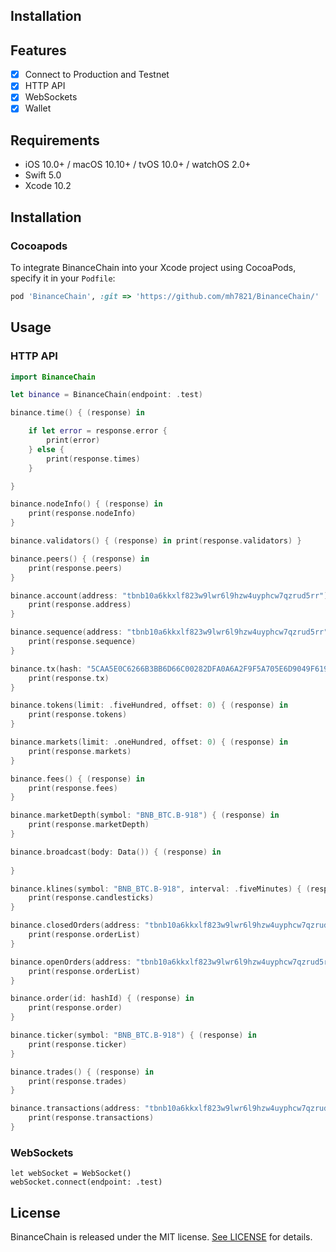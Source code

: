 ## Installation

## Features

- [x] Connect to Production and Testnet
- [x] HTTP API
- [x] WebSockets
- [x] Wallet

## Requirements

- iOS 10.0+ / macOS 10.10+ / tvOS 10.0+ / watchOS 2.0+
- Swift 5.0
- Xcode 10.2

## Installation

### Cocoapods

To integrate BinanceChain into your Xcode project using CocoaPods, specify it in your `Podfile`:

```ruby
pod 'BinanceChain', :git => 'https://github.com/mh7821/BinanceChain/'
```


## Usage

### HTTP API

```swift
import BinanceChain

let binance = BinanceChain(endpoint: .test)

binance.time() { (response) in

    if let error = response.error {
        print(error)
    } else {
        print(response.times)
    }

}

binance.nodeInfo() { (response) in
    print(response.nodeInfo)
}

binance.validators() { (response) in print(response.validators) }

binance.peers() { (response) in
    print(response.peers)
}

binance.account(address: "tbnb10a6kkxlf823w9lwr6l9hzw4uyphcw7qzrud5rr") { (response) in
    print(response.address)
}

binance.sequence(address: "tbnb10a6kkxlf823w9lwr6l9hzw4uyphcw7qzrud5rr") { (response) in
    print(response.sequence)
}

binance.tx(hash: "5CAA5E0C6266B3BB6D66C00282DFA0A6A2F9F5A705E6D9049F619B63E1BE43FF") { (response) in
    print(response.tx)
}

binance.tokens(limit: .fiveHundred, offset: 0) { (response) in
    print(response.tokens)
}

binance.markets(limit: .oneHundred, offset: 0) { (response) in
    print(response.markets)
}

binance.fees() { (response) in
    print(response.fees)
}

binance.marketDepth(symbol: "BNB_BTC.B-918") { (response) in
    print(response.marketDepth)
}

binance.broadcast(body: Data()) { (response) in
    
}

binance.klines(symbol: "BNB_BTC.B-918", interval: .fiveMinutes) { (response) in
    print(response.candlesticks)
}

binance.closedOrders(address: "tbnb10a6kkxlf823w9lwr6l9hzw4uyphcw7qzrud5rr") { (response) in
    print(response.orderList)
}

binance.openOrders(address: "tbnb10a6kkxlf823w9lwr6l9hzw4uyphcw7qzrud5rr") { (response) in
    print(response.orderList)
}

binance.order(id: hashId) { (response) in
    print(response.order)
}

binance.ticker(symbol: "BNB_BTC.B-918") { (response) in
    print(response.ticker)
}

binance.trades() { (response) in
    print(response.trades)
}

binance.transactions(address: "tbnb10a6kkxlf823w9lwr6l9hzw4uyphcw7qzrud5rr") { (response) in
    print(response.transactions)
}
```

### WebSockets

```
let webSocket = WebSocket()
webSocket.connect(endpoint: .test)
```

## License

BinanceChain is released under the MIT license. [See LICENSE](https://github.com/mh7821/Alamofire/blob/master/LICENSE) for details.
